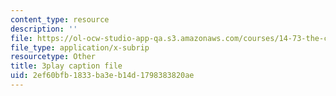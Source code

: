 ```yaml
---
content_type: resource
description: ''
file: https://ol-ocw-studio-app-qa.s3.amazonaws.com/courses/14-73-the-challenge-of-world-poverty-spring-2011/2ef60bfb1833ba3eb14d1798383820ae_xuAD_a1OuNo.srt
file_type: application/x-subrip
resourcetype: Other
title: 3play caption file
uid: 2ef60bfb-1833-ba3e-b14d-1798383820ae
---
```

